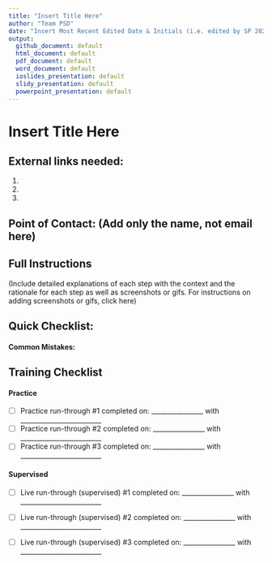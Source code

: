 ```yaml
---
title: "Insert Title Here"
author: "Team PSD"
date: "Insert Most Recent Edited Date & Initials (i.e. edited by SP 2020_01_01)"
output: 
  github_document: default
  html_document: default
  pdf_document: default
  word_document: default
  ioslides_presentation: default
  slidy_presentation: default
  powerpoint_presentation: default
---
```


# Insert Title Here

## External links needed:
1.
2.
3.

## Point of Contact: (Add only the name, not email here)

## Full Instructions
(Include detailed explanations of each step with the context and the rationale for each step as well as screenshots or gifs. For instructions on adding screenshots or gifs, click here)

## Quick Checklist:
#### Common Mistakes:

## Training Checklist
#### Practice
- [ ] Practice run-through #1 completed on: ________________ with _________________________  
- [ ] Practice run-through #2 completed on: ________________ with _________________________  
- [ ] Practice run-through #3 completed on: ________________ with _________________________  

#### Supervised 
- [ ] Live run-through (supervised) #1 completed on: ________________ with _________________________  
- [ ] Live run-through (supervised) #2 completed on: ________________ with _________________________  
- [ ] Live run-through (supervised) #3 completed on: ________________ with _________________________  

